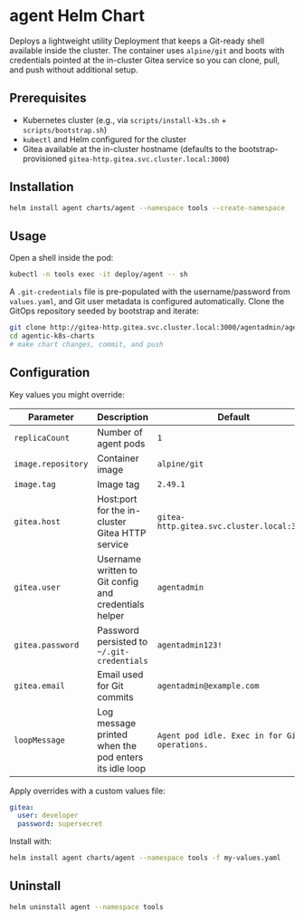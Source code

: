 # agent Helm Chart

Deploys a lightweight utility Deployment that keeps a Git-ready shell available inside the cluster. The container uses `alpine/git` and boots with credentials pointed at the in-cluster Gitea service so you can clone, pull, and push without additional setup.

## Prerequisites
- Kubernetes cluster (e.g., via `scripts/install-k3s.sh` + `scripts/bootstrap.sh`)
- `kubectl` and Helm configured for the cluster
- Gitea available at the in-cluster hostname (defaults to the bootstrap-provisioned `gitea-http.gitea.svc.cluster.local:3000`)

## Installation
```bash
helm install agent charts/agent --namespace tools --create-namespace
```

## Usage
Open a shell inside the pod:
```bash
kubectl -n tools exec -it deploy/agent -- sh
```
A `.git-credentials` file is pre-populated with the username/password from `values.yaml`, and Git user metadata is configured automatically. Clone the GitOps repository seeded by bootstrap and iterate:

```bash
git clone http://gitea-http.gitea.svc.cluster.local:3000/agentadmin/agentic-k8s-charts.git
cd agentic-k8s-charts
# make chart changes, commit, and push
```

## Configuration
Key values you might override:

| Parameter | Description | Default |
|-----------|-------------|---------|
| `replicaCount` | Number of agent pods | `1` |
| `image.repository` | Container image | `alpine/git` |
| `image.tag` | Image tag | `2.49.1` |
| `gitea.host` | Host:port for the in-cluster Gitea HTTP service | `gitea-http.gitea.svc.cluster.local:3000` |
| `gitea.user` | Username written to Git config and credentials helper | `agentadmin` |
| `gitea.password` | Password persisted to `~/.git-credentials` | `agentadmin123!` |
| `gitea.email` | Email used for Git commits | `agentadmin@example.com` |
| `loopMessage` | Log message printed when the pod enters its idle loop | `Agent pod idle. Exec in for Git operations.` |

Apply overrides with a custom values file:
```yaml
gitea:
  user: developer
  password: supersecret
```

Install with:
```bash
helm install agent charts/agent --namespace tools -f my-values.yaml
```

## Uninstall
```bash
helm uninstall agent --namespace tools
```
